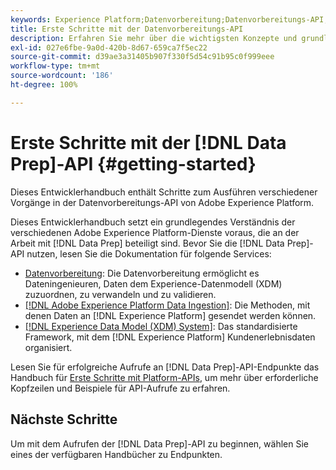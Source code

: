 ```yaml
---
keywords: Experience Platform;Datenvorbereitung;Datenvorbereitungs-API;Fehlerbehebung;API
title: Erste Schritte mit der Datenvorbereitungs-API
description: Erfahren Sie mehr über die wichtigsten Konzepte und grundlegenden Funktionen, die Sie benötigen, um die Datenvorbereitungs-API-Endpunkte zum Ausführen grundlegender CRUD-Vorgänge für die Verwendung mit Mapper verwenden zu können.
exl-id: 027e6fbe-9a0d-420b-8d67-659ca7f5ec22
source-git-commit: d39ae3a31405b907f330f5d54c91b95c0f999eee
workflow-type: tm+mt
source-wordcount: '186'
ht-degree: 100%

---
```


# Erste Schritte mit der [!DNL Data Prep]-API {#getting-started}

Dieses Entwicklerhandbuch enthält Schritte zum Ausführen verschiedener Vorgänge in der Datenvorbereitungs-API von Adobe Experience Platform.

Dieses Entwicklerhandbuch setzt ein grundlegendes Verständnis der verschiedenen Adobe Experience Platform-Dienste voraus, die an der Arbeit mit [!DNL Data Prep] beteiligt sind. Bevor Sie die [!DNL Data Prep]-API nutzen, lesen Sie die Dokumentation für folgende Services:

- [Datenvorbereitung](../home.md): Die Datenvorbereitung ermöglicht es Dateningenieuren, Daten dem Experience-Datenmodell (XDM) zuzuordnen, zu verwandeln und zu validieren.
- [[!DNL Adobe Experience Platform Data Ingestion]](../../ingestion/home.md): Die Methoden, mit denen Daten an [!DNL Experience Platform] gesendet werden können.
- [[!DNL Experience Data Model (XDM) System]](../../xdm/home.md): Das standardisierte Framework, mit dem [!DNL Experience Platform] Kundenerlebnisdaten organisiert.

Lesen Sie für erfolgreiche Aufrufe an [!DNL Data Prep]-API-Endpunkte das Handbuch für [Erste Schritte mit Platform-APIs](../../landing/api-guide.md), um mehr über erforderliche Kopfzeilen und Beispiele für API-Aufrufe zu erfahren.

## Nächste Schritte

Um mit dem Aufrufen der [!DNL Data Prep]-API zu beginnen, wählen Sie eines der verfügbaren Handbücher zu Endpunkten.
